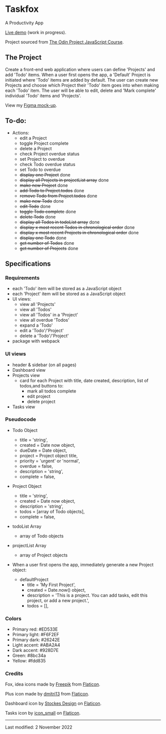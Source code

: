 # Taskfox
A Productivity App

[Live demo](https://jcrachael.github.io/taskfox/) (work in progress).

Project sourced from [The Odin Project JavaScript Course](https://www.theodinproject.com/lessons/node-path-javascript-todo-list).

## The Project
Create a front-end web application where users can define 'Projects' and add 'Todo' items. When a user first opens the app, a 'Default' Project is initiated where 'Todo' items are added by default. The user can create new Projects and choose which Project their 'Todo' item goes into when making each 'Todo' item. The user will be able to edit, delete and 'Mark complete' individual 'Todo' items and 'Projects'.

View my [Figma mock-up](https://www.figma.com/proto/nmmcav6BnRT6YEon8Egdea/Untitled?node-id=3%3A34&scaling=scale-down-width&page-id=0%3A1&starting-point-node-id=3%3A34&hide-ui=1).

## To-do:

* Actions:
    * edit a Project
    * toggle Project complete
    * delete a Project
    * check Project overdue status
    * set Project to overdue
    * check Todo overdue status
    * set Todo to overdue
    * ~~display one Project~~ done
    * ~~display all Projects in projectList array~~ done
    * ~~make new Project~~ done 
    * ~~add Todo to Project.todos~~ done
    * ~~remove Todo from Project.todos~~ done
    * ~~make new Todo~~ done
    * ~~edit Todo~~ done
    * ~~toggle Todo complete~~ done
    * ~~delete Todo~~ done
    * ~~display all Todos in todoList array~~ done
    * ~~display x most recent Todos in chronological order~~ done
    * ~~display x most recent Projects in chronological order~~ done
    * ~~display one Todo~~ done
    * ~~get number of Todos~~ done
    * ~~get number of Projects~~ done

## Specifications

### Requirements

* each 'Todo' item will be stored as a JavaScript object 
* each 'Project' item will be stored as a JavaScript object 
* UI views:
    * view all 'Projects'
    * view all 'Todos'
    * view all 'Todos' in a 'Project'
    * view all overdue 'Todos'
    * expand a 'Todo'
    * edit a 'Todo'/'Project'
    * delete a 'Todo'/'Project'
* package with webpack

### UI views

* header & sidebar (on all pages)
* Dashboard view
* Projects view
    * card for each Project with title, date created, description, list of todos,and buttons to:
        * mark all todos complete
        * edit project
        * delete project
* Tasks view

### Pseudocode

* Todo Object
    * title = 'string',
    * created = Date now object,
    * dueDate = Date object,
    * project = Project object title,
    * priority = 'urgent' or 'normal',
    * overdue = false,
    * description = 'string',
    * complete = false,

* Project Object
    * title = 'string',
    * created = Date now object,
    * description = 'string',
    * todos = [array of Todo objects],
    * complete = false,

* todoList Array
    * array of Todo objects

* projectList Array
    * array of Project objects

* When a user first opens the app, immediately generate a new Project object:
    * defaultProject
        * title = 'My First Project',
        * created = Date.now() object,
        * description = 'This is a project. You can add tasks, edit this project, or add a new project.',
        * todos = [],

### Colors

* Primary red: #ED533E
* Primary light: #F6F2EF
* Primary dark: #26242E
* Light accent: #ABA2A4
* Dark accent: #928D7E
* Green: #8bc34a
* Yellow: #fdd835


### Credits
Fox, idea icons made by [Freepik](https://www.freepik.com) from [Flaticon](https://www.flaticon.com/).

Plus icon made by [dmitri13](https://www.flaticon.com/authors/dmitri13) from [Flaticon](https://www.flaticon.com/). 

Dashboard icon by [Stockes Design](https://www.flaticon.com/free-icons/dashboard) on [Flaticon](https://www.flaticon.com/).

Tasks icon by [icon_small](https://www.flaticon.com/free-icons/task) on [Flaticon](https://www.flaticon.com/).


--- 

Last modified: 2 November 2022